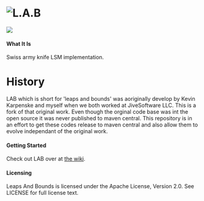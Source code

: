 ![L.A.B](https://github.com/jnthnclt/lab/wiki/images/lab-logo.png)
=========

[![][license img]][license]

#### What It Is
Swiss army knife LSM implementation.

# History
LAB which is short for 'leaps and bounds' was aoriginally develop by Kevin Karpenske and myself when we both worked at JiveSoftware LLC. This is a fork of that original work. Even though the orginal code base was int the open source it was never published to maven central. This repository is in an effort to get these codes release to maven central and also allow them to evolve independant of the original work.


#### Getting Started
Check out LAB over at [the wiki](https://github.com/jnthnclt/lab/wiki).

#### Licensing
Leaps And Bounds is licensed under the Apache License, Version 2.0. See LICENSE for full license text.

[license]:LICENSE
[license img]:https://img.shields.io/badge/License-Apache%202-blue.svg

